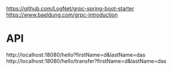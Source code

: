 https://github.com/LogNet/grpc-spring-boot-starter
https://www.baeldung.com/grpc-introduction


# API
http://localhost:18080/hello?firstName=d&lastName=das
http://localhost:18080/hello/transfer?firstName=d&lastName=das